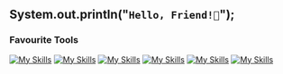 ## System.out.println("`Hello, Friend!👋`");

### Favourite Tools
[![My Skills](https://skillicons.dev/icons?i=svelte)](https://kit.svelte.dev) [![My Skills](https://skillicons.dev/icons?i=dart)](https://dart.dev) [![My Skills](https://skillicons.dev/icons?i=flutter)](https://flutter.dev) [![My Skills](https://skillicons.dev/icons?i=vercel)](https://vercel.com) [![My Skills](https://skillicons.dev/icons?i=firebase)](https://firebase.google.com) [![My Skills](https://skillicons.dev/icons?i=figma)](https://figma.com)



